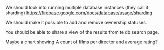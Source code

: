 We should look into running multiple database instances (they call it sharding) https://firebase.google.com/docs/database/usage/sharding

We should make it possible to add and remove ownership statuses.

You should be able to share a view of the results from te db search page.

Maybe a chart showing A count of films per director and average rating?
